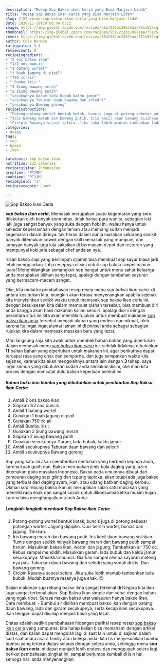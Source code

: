```yaml
---
description: "Resep Sop Bakso ikan Ceria yang Bisa Manjain Lidah"
title: "Resep Sop Bakso ikan Ceria yang Bisa Manjain Lidah"
slug: 2157-resep-sop-bakso-ikan-ceria-yang-bisa-manjain-lidah
date: 2020-11-19T10:08:04.651Z
image: https://img-global.cpcdn.com/recipes/55a7232bc2867eaa/751x532cq70/sop-bakso-ikan-ceria-foto-resep-utama.jpg
thumbnail: https://img-global.cpcdn.com/recipes/55a7232bc2867eaa/751x532cq70/sop-bakso-ikan-ceria-foto-resep-utama.jpg
cover: https://img-global.cpcdn.com/recipes/55a7232bc2867eaa/751x532cq70/sop-bakso-ikan-ceria-foto-resep-utama.jpg
author: Cole Norman
ratingvalue: 3.1
reviewcount: 8
recipeingredient:
- "2 ons bakso ikan"
- "1/2 ons buncis"
- "1 batang wortel"
- "1 buah jagung di pipil"
- "750 cc air"
- " Bumbu iris "
- "3 Siung bawang merah"
- "2 siung bawang putih"
- "secukupnya Garam lada bubuk kaldu jamur"
- "secukupnya Taburan daun bawang dan seledri"
- "secukupnya Bawang goreng"
recipeinstructions:
- "Potong-potong wortel bentuk kotak, buncis juga di potong sebesar potongan wortel. Jagung dipipilin. Cuci bersih wortel, buncis dan jagung. Tiriskan."
- "Iris bawang merah dan bawang putih. Iris kecil daun bawang sisihkan. Tumis dengan sedikit minyak bawang merah dan bawang putih sampai harum. Masukkan bakso ikan, wortel dan jagung. Tambahkan air 750 cc. Rebus sampai mendidih. Masukkan garam, lada bubuk dan kaldu jamur secukupnya. Masukkan buncis. Biarkan sampai semua sayuran mateng nya pas. Taburkan daun bawang dan seledri yang sudah di iris. Dan bawang goreng."
- "Cicipin Rasanya sesuai selera. Jika suka lebih mantab tambahkan lada bubuk. Mudah buatnya rasanya juga enak. 😍"
categories:
- Resep
tags:
- sop
- bakso
- ikan

katakunci: sop bakso ikan 
nutrition: 232 calories
recipecuisine: Indonesian
preptime: "PT29M"
cooktime: "PT31M"
recipeyield: "1"
recipecategory: Lunch

---
```



![Sop Bakso ikan Ceria](https://img-global.cpcdn.com/recipes/55a7232bc2867eaa/751x532cq70/sop-bakso-ikan-ceria-foto-resep-utama.jpg)

<b><i>sop bakso ikan ceria</i></b>, Memasak merupakan suatu kegemaran yang seru dilakukan oleh banyak komunitas. tidak hanya para wanita, sebagian laki laki juga sangat banyak yang suka dengan hobi ini. walau hanya untuk sekedar kebersamaan dengan teman atau memang sudah menjadi kegemaran dalam dirinya. tak heran dalam dunia masakan sekarang sedikit banyak ditemukan cowok dengan skill memasak yang mumpuni, dan lumayan banyak juga kita saksikan di bermacam depot dan restoran yang mempunyai koki pria sebagai chef andalan nya.

Irisan bakso sapi yang berlimpah dijamin bisa membuat sop sayur biasa jadi lebih menggiurkan. Intip resepnya di sini untuk sop bakso simpel namun juara! Menghidangkan semangkuk sop hangat untuk menu sahur keluarga anda merupakan pilihan yang tepat, apalagi dengan tambahan sayuran yang bermacam-macam sangat.

Oke, kita mulai ke pembahasan resep resep menu <i>sop bakso ikan ceria</i>. di antara kesibukan kita, mungkin akan terasa menyenangkan apabila sejenak kita menyisihkan sedikit waktu untuk memasak sop bakso ikan ceria ini. dengan kesuksesan kita dalam membuat olahan tersebut, bisa membuat diri anda bangga akan hasil makanan kalian sendiri. apalagi disini dengan perantara situs ini kita akan memiliki rujukan untuk membuat makanan <u>sop bakso ikan ceria</u> tersebut menjadi olahan yang endess dan nikmat, oleh karena itu ingat ingat alamat laman ini di ponsel anda sebagai sebagian rujukan kita dalam memasak masakan baru yang lezat.


Mari langsung saja kita awali untuk membeli bahan bahan yang diperlukan dalam memasak menu <u><i>sop bakso ikan ceria</i></u> ini. setidak tidaknya dibutuhkan <b>11</b> bahan bahan yang diperlukan untuk makanan ini. agar berikutnya dapat tercapai rasa yang enak dan sempurna. dan juga sempatkan waktu kita sejenak, karena kita akan mengolahnya antara lain dengan <b>3</b> tahap. saya ingin semua yang dibutuhkan sudah anda sediakan disini, oke mari kita proses dengan mencatat dulu bahan keperluan berikut ini.

<!--inarticleads1-->

##### Bahan baku dan bumbu yang dibutuhkan untuk pembuatan Sop Bakso ikan Ceria:

1. Ambil 2 ons bakso ikan
1. Siapkan 1/2 ons buncis
1. Ambil 1 batang wortel
1. Gunakan 1 buah jagung di pipil
1. Gunakan 750 cc air
1. Ambil  Bumbu iris :
1. Gunakan 3 Siung bawang merah
1. Siapkan 2 siung bawang putih
1. Gunakan secukupnya Garam, lada bubuk, kaldu jamur
1. Ambil secukupnya Taburan daun bawang dan seledri
1. Ambil secukupnya Bawang goreng


Sup yang satu ini akan memberikan sentuhan yang berbeda kepada anda, karena kuah gurih dan. Bakso merupakan jenis bola daging yang lazim ditemukan pada masakan Indonesia. Bakso pada umumnya dibuat dari campuran daging sapi giling dan tepung tapioka, akan tetapi ada juga bakso yang terbuat dari daging ayam, ikan, atau udang bahkan daging kerbau. Olahan sop rebung bakso ikan ini merupakan salah satu masakan yang memiliki rasa enak dan sangat cocok untuk dikonsumsi ketika musim hujan karena bisa menghangatkan tubuh Anda. 

<!--inarticleads2-->

##### Langkah-langkah membuat Sop Bakso ikan Ceria:

1. Potong-potong wortel bentuk kotak, buncis juga di potong sebesar potongan wortel. Jagung dipipilin. Cuci bersih wortel, buncis dan jagung. Tiriskan.
1. Iris bawang merah dan bawang putih. Iris kecil daun bawang sisihkan. Tumis dengan sedikit minyak bawang merah dan bawang putih sampai harum. Masukkan bakso ikan, wortel dan jagung. Tambahkan air 750 cc. Rebus sampai mendidih. Masukkan garam, lada bubuk dan kaldu jamur secukupnya. Masukkan buncis. Biarkan sampai semua sayuran mateng nya pas. Taburkan daun bawang dan seledri yang sudah di iris. Dan bawang goreng.
1. Cicipin Rasanya sesuai selera. Jika suka lebih mantab tambahkan lada bubuk. Mudah buatnya rasanya juga enak. 😍


Sajian makanan sup rebung bakso ikna sangat terkenal di Negara kita dan juga sangat terkenal akan. Sop Bakso Ikan simple dan sehat dengan bahan yang ngak ribet. Serasa makan bakso urat walaupun hanya bakso ikan. Cara membuat: - Bumbui air didihan membuat bakso ikan dengan batang daun bawang, lada dan garam secukupnya, serta kecap ikan secukupnya. Ikan tenggiri dapat disulap menjadi baso yang lezat. 

Diatas adalah sedikit pembahasan hidangan perihal resep resep <u>sop bakso ikan ceria</u> yang sempurna. kita harap kalian bisa memahami dengan artikel diatas, dan kalian dapat mengolah lagi di saat lain untuk di sajikan dalam saat saat acara acara family atau kolega anda. kita bs menyesuaikan bumbu bumbu yang tertera diatas selaras dengan selera anda, sehingga menu <b>sop bakso ikan ceria</b> ini dapat menjadi lebih endess dan menggugah selera lagi. berikut pembahasan singkat ini, sampai berjumpa kembali di lain hal. semoga hari anda menyenangkan.
